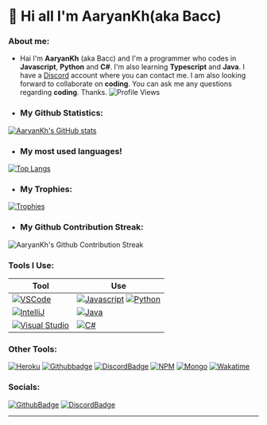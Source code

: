 # :wave: Hi all I'm AaryanKh(aka Bacc)
### About me:
- Hai I'm **AaryanKh** (aka Bacc) and I'm a programmer who codes in **Javascript**, **Python** and **C#**. I'm also learning **Typescript** and **Java**. I have a [Discord] account where you can contact me. I am also looking forward to collaborate on **coding**. You can ask me any questions regarding **coding**. Thanks. ![Profile Views]

- ### My Github Statistics:
[![AaryanKh's GitHub stats]](https://github-readme-stats.vercel.app/)

- ### My most used languages!
[![Top Langs]](https://github-readme-stats.vercel.app/)

- ### My Trophies:
[![Trophies]](https://github.com/ryo-ma/github-profile-trophy)

- ### My Github Contribution Streak:
![AaryanKh's Github Contribution Streak]

### Tools I Use:
|Tool|Use|
|----|---|
|[![VSCode]](https://code.visualstudio.com)|[![Javascript]](https://javascript.com/) [![Python]](https://python.org)|
|[![IntelliJ]](https://jetbrains.com/idea/)|[![Java]](https://java.com)|
|[![Visual Studio]](https://visualstudio.com)|[![C#]](https://docs.microsoft.com/en-us/dotnet/csharp/)|

### Other Tools:
[![Heroku]](https://heroku.com) [![Githubbadge]](https://github.com) [![DiscordBadge]](https://discord.com)  [![NPM]](https://npmjs.com) [![Mongo]](https://mongodb.com) [![Wakatime]](https://wakatime.com)

### Socials:
[![GithubBadge]](https://github.com/AaryanKhClasses)
[![DiscordBadge]](https://dsc.gg/bacc)


---
[Profile Views]:https://komarev.com/ghpvc/?username=AaryanKhClasses&style=flat-square
[AaryanKh's Github Stats]:https://github-readme-stats.vercel.app/api?username=AaryanKhClasses&theme=tokyonight&show_icons=true
[Top langs]:https://github-readme-stats.vercel.app/api/top-langs/?username=AaryanKhClasses&langs_count=10&theme=tokyonight&layout=compact
[Trophies]:https://github-profile-trophy.vercel.app/?username=AaryanKhClasses&theme=onedark
[AaryanKh's Github Contribution Streak]:https://github-readme-streak-stats.herokuapp.com/?user=AaryanKhClasses&theme=slateorange
[VScode]:https://img.shields.io/badge/VSCode-blue?style=for-the-badge&logo=visual-studio-code
[Javascript]:https://img.shields.io/badge/JavaScript-yellow?style=for-the-badge&logo=javascript&logoColor=white&labelColor=%23F7DF1C
[Python]:https://img.shields.io/badge/Python-3776AB?style=for-the-badge&logo=python&logoColor=white
[Java]:https://img.shields.io/badge/Java-orange?style=for-the-badge&logo=java&logoColor=white
[C#]:https://img.shields.io/badge/C%23-239120?style=for-the-badge&logo=csharp#&logoColor=white
[IntelliJ]:https://img.shields.io/badge/IntelliJ-%23fe315d?style=for-the-badge&logo=intellij-idea
[Visual Studio]:https://img.shields.io/badge/Visual_Studio-%236e64c3?style=for-the-badge&logo=visual-studio
[Heroku]:https://img.shields.io/badge/Heroku-%236e64c3?style=for-the-badge&logo=heroku
[DiscordBadge]:https://img.shields.io/badge/Discord-7289DA?style=for-the-badge&logo=discord&logoColor=white
[GithubBadge]:https://img.shields.io/badge/Github-333333?style=for-the-badge&logo=github
[Github]:https://github.com/AaryanKhClasses
[Discord]:https://dsc.gg/bacc
[NPM]:https://img.shields.io/badge/NPM-red?style=for-the-badge&logo=npm&logoColor=white
[Mongo]:https://img.shields.io/badge/MongoDB-52A74B?style=for-the-badge&logo=mongodb&logoColor=white
[Wakatime]:https://img.shields.io/badge/WakaTime-black?style=for-the-badge&logo=wakatime&logoColor=white
